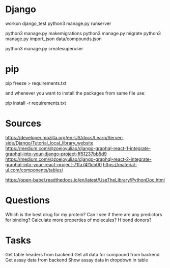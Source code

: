 # Django

workon django_test
python3 manage.py runserver

python3 manage.py makemigrations
python3 manage.py migrate
python3 manage.py import_json data/compounds.json

python3 manage.py createsuperuser

# pip

pip freeze > requirements.txt

and whenever you want to install the packages from same file use:

pip install -r requirements.txt

# Sources

https://developer.mozilla.org/en-US/docs/Learn/Server-side/Django/Tutorial_local_library_website
https://medium.com/@zoejoyuliao/django-graphql-react-1-integrate-graphql-into-your-django-project-ff51237bb5d9
https://medium.com/@zoejoyuliao/django-graphql-react-2-integrate-graphql-into-your-react-project-71fa74f1cb00
https://material-ui.com/components/tables/

https://open-babel.readthedocs.io/en/latest/UseTheLibrary/PythonDoc.html

# Questions

Which is the best drug for my protein?
Can I see if there are any predictors for binding?
Calculate more properties of molecules? H bond donors?

# Tasks

Get table headers from backend
Get all data for compound from backend
Get assay data from backend
Show assay data in dropdown in table
